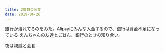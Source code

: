 ```yaml
---
title: 2度目の会食
date: 2019-06-26
---
```


銀行が潰れてるのをみた。Alipayにみんな入金するので、銀行は資金不足になっている えんちゃんの友達とごはん、銀行のときの知り合い。

夜は親戚と会食
